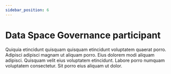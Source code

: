```yaml
---
sidebar_position: 6
---
```


# Data Space Governance participant

Quiquia etincidunt quisquam quisquam etincidunt voluptatem quaerat porro. Adipisci adipisci magnam ut aliquam porro. Eius dolorem modi aliquam adipisci. Quisquam velit eius voluptatem etincidunt. Labore porro numquam voluptatem consectetur. Sit porro eius aliquam ut dolor.
